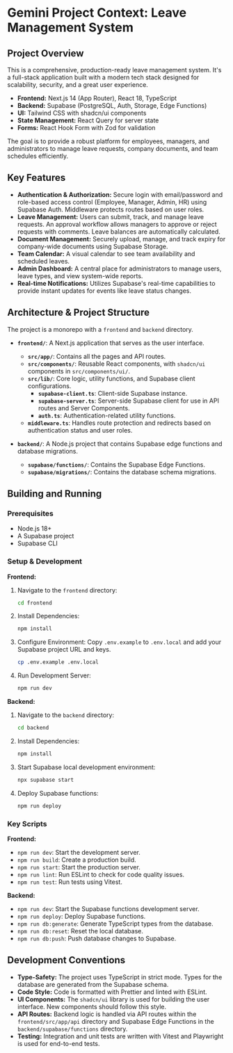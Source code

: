 # Gemini Project Context: Leave Management System

## Project Overview

This is a comprehensive, production-ready leave management system. It's a full-stack application built with a modern tech stack designed for scalability, security, and a great user experience.

- **Frontend:** Next.js 14 (App Router), React 18, TypeScript
- **Backend:** Supabase (PostgreSQL, Auth, Storage, Edge Functions)
- **UI:** Tailwind CSS with shadcn/ui components
- **State Management:** React Query for server state
- **Forms:** React Hook Form with Zod for validation

The goal is to provide a robust platform for employees, managers, and administrators to manage leave requests, company documents, and team schedules efficiently.

## Key Features

- **Authentication & Authorization:** Secure login with email/password and role-based access control (Employee, Manager, Admin, HR) using Supabase Auth. Middleware protects routes based on user roles.
- **Leave Management:** Users can submit, track, and manage leave requests. An approval workflow allows managers to approve or reject requests with comments. Leave balances are automatically calculated.
- **Document Management:** Securely upload, manage, and track expiry for company-wide documents using Supabase Storage.
- **Team Calendar:** A visual calendar to see team availability and scheduled leaves.
- **Admin Dashboard:** A central place for administrators to manage users, leave types, and view system-wide reports.
- **Real-time Notifications:** Utilizes Supabase's real-time capabilities to provide instant updates for events like leave status changes.

## Architecture & Project Structure

The project is a monorepo with a `frontend` and `backend` directory.

- **`frontend/`**: A Next.js application that serves as the user interface.
  - **`src/app/`**: Contains all the pages and API routes.
  - **`src/components/`**: Reusable React components, with `shadcn/ui` components in `src/components/ui/`.
  - **`src/lib/`**: Core logic, utility functions, and Supabase client configurations.
    - **`supabase-client.ts`**: Client-side Supabase instance.
    - **`supabase-server.ts`**: Server-side Supabase client for use in API routes and Server Components.
    - **`auth.ts`**: Authentication-related utility functions.
  - **`middleware.ts`**: Handles route protection and redirects based on authentication status and user roles.

- **`backend/`**: A Node.js project that contains Supabase edge functions and database migrations.
  - **`supabase/functions/`**: Contains the Supabase Edge Functions.
  - **`supabase/migrations/`**: Contains the database schema migrations.

## Building and Running

### Prerequisites

- Node.js 18+
- A Supabase project
- Supabase CLI

### Setup & Development

**Frontend:**

1.  Navigate to the `frontend` directory:
    ```bash
    cd frontend
    ```
2.  Install Dependencies:
    ```bash
    npm install
    ```
3.  Configure Environment:
    Copy `.env.example` to `.env.local` and add your Supabase project URL and keys.
    ```bash
    cp .env.example .env.local
    ```
4.  Run Development Server:
    ```bash
    npm run dev
    ```

**Backend:**

1.  Navigate to the `backend` directory:
    ```bash
    cd backend
    ```
2.  Install Dependencies:
    ```bash
    npm install
    ```
3.  Start Supabase local development environment:
    ```bash
    npx supabase start
    ```
4.  Deploy Supabase functions:
    ```bash
    npm run deploy
    ```

### Key Scripts

**Frontend:**

- `npm run dev`: Start the development server.
- `npm run build`: Create a production build.
- `npm run start`: Start the production server.
- `npm run lint`: Run ESLint to check for code quality issues.
- `npm run test`: Run tests using Vitest.

**Backend:**

- `npm run dev`: Start the Supabase functions development server.
- `npm run deploy`: Deploy Supabase functions.
- `npm run db:generate`: Generate TypeScript types from the database.
- `npm run db:reset`: Reset the local database.
- `npm run db:push`: Push database changes to Supabase.

## Development Conventions

- **Type-Safety:** The project uses TypeScript in strict mode. Types for the database are generated from the Supabase schema.
- **Code Style:** Code is formatted with Prettier and linted with ESLint.
- **UI Components:** The `shadcn/ui` library is used for building the user interface. New components should follow this style.
- **API Routes:** Backend logic is handled via API routes within the `frontend/src/app/api` directory and Supabase Edge Functions in the `backend/supabase/functions` directory.
- **Testing:** Integration and unit tests are written with Vitest and Playwright is used for end-to-end tests.
